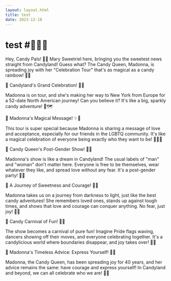 ```yaml
---
layout: layout.html
title: test
date: 2023-12-10
---
```

# test #🎉🍭🌈

Hey, Candy Pals! 🍬✨ Mary Sweetriel here, bringing you the sweetest news straight from Candyland! Guess what? The Candy Queen, Madonna, is spreading joy with her "Celebration Tour" that's as magical as a candy rainbow! 🌈🎶

🍬 Candyland's Grand Celebration! 🎊🏰

Madonna is on tour, and she's making her way to New York from Europe for a 52-date North American journey! Can you believe it? It's like a big, sparkly candy adventure! 🍭🗺️

👑 Madonna's Magical Message! ✨🎤

This tour is super special because Madonna is sharing a message of love and acceptance, especially for our friends in the LGBTQ community. It's like a magical celebration of everyone being exactly who they want to be! 🏳️‍🌈💖

🌟 Candy Queen's Post-Gender Show! 🚀🍫

Madonna's show is like a dream in Candyland! The usual labels of "man" and "woman" don't matter here. Everyone is free to be themselves, wear whatever they like, and spread love without any fear. It's a post-gender party! 🎉🍬

🏰 A Journey of Sweetness and Courage! 🌈🍭

Madonna takes us on a journey from darkness to light, just like the best candy adventures! She remembers loved ones, stands up against tough times, and shows that love and courage can conquer anything. No fear, just joy! 🌟💪

🍭 Candy Carnival of Fun! 🎡🎈

The show becomes a carnival of pure fun! Imagine Pride flags waving, dancers showing off their moves, and everyone celebrating together. It's a candylicious world where boundaries disappear, and joy takes over! 🍭🎶

💖 Madonna's Timeless Advice: Express Yourself! 🎤🌈

Madonna, the Candy Queen, has been spreading joy for 40 years, and her advice remains the same: have courage and express yourself! In Candyland and beyond, we can all celebrate who we are! 🌟🎉